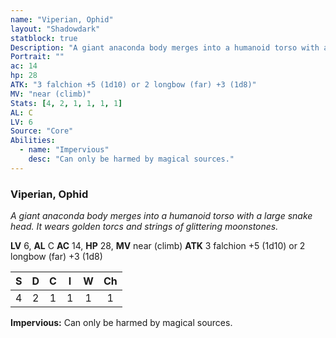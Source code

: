 ```yaml
---
name: "Viperian, Ophid"
layout: "Shadowdark"
statblock: true
Description: "A giant anaconda body merges into a humanoid torso with a large snake head. It wears golden torcs and strings of glittering moonstones."
Portrait: ""
ac: 14
hp: 28
ATK: "3 falchion +5 (1d10) or 2 longbow (far) +3 (1d8)"
MV: "near (climb)"
Stats: [4, 2, 1, 1, 1, 1]
AL: C
LV: 6
Source: "Core"
Abilities:
  - name: "Impervious"
    desc: "Can only be harmed by magical sources."
---
```


### Viperian, Ophid

_A giant anaconda body merges into a humanoid torso with a large snake head. It wears golden torcs and strings of glittering moonstones._

**LV** 6, **AL** C
**AC** 14, **HP** 28, **MV** near (climb)
**ATK** 3 falchion +5 (1d10) or 2 longbow (far) +3 (1d8)

|  S  |  D  |  C  |  I  |  W  |  Ch  |
|:---:|:---:|:---:|:---:|:---:|:----:|
| 4 | 2 | 1 | 1 | 1 | 1 |

**Impervious:** Can only be harmed by magical sources.


